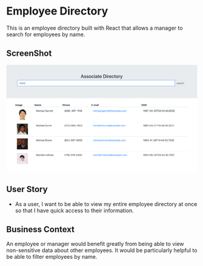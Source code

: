 # Employee Directory

This is an employee directory built with React that allows a manager to search for employees by name.

## ScreenShot
 <img src="public/screenshot.png">

## User Story
* As a user, I want to be able to view my entire employee directory at once so that I have quick access to their information.

## Business Context

An employee or manager would benefit greatly from being able to view non-sensitive data about other employees. It would be particularly helpful to be able to filter employees by name.






